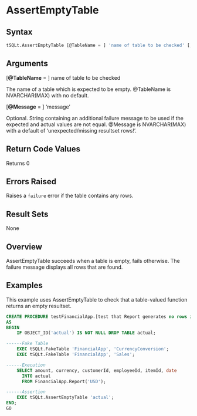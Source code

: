 # AssertEmptyTable

## Syntax

``` sql
tSQLt.AssertEmptyTable [@TableName = ] 'name of table to be checked' [, [@Message = ] 'message' ]
```

## Arguments

[**@TableName** = ] name of table to be checked

The name of a table which is expected to be empty. @TableName is NVARCHAR(MAX) with no default.

[**@Message** = ] ‘message’

Optional. String containing an additional failure message to be used if the expected and actual values are not equal. @Message is NVARCHAR(MAX) with a default of ‘unexpected/missing resultset rows!’.

## Return Code Values

Returns 0

## Errors Raised

Raises a `failure` error if the table contains any rows.

## Result Sets
None

## Overview

AssertEmptyTable succeeds when a table is empty, fails otherwise. The failure message displays all rows that are found.

## Examples

This example uses AssertEmptyTable to check that a table-valued function returns an empty resultset.

``` sql
CREATE PROCEDURE testFinancialApp.[test that Report generates no rows if base tables are empty]
AS
BEGIN
    IF OBJECT_ID('actual') IS NOT NULL DROP TABLE actual;

------Fake Table
    EXEC tSQLt.FakeTable 'FinancialApp', 'CurrencyConversion';
    EXEC tSQLt.FakeTable 'FinancialApp', 'Sales';

------Execution
    SELECT amount, currency, customerId, employeeId, itemId, date
      INTO actual
      FROM FinancialApp.Report('USD');

------Assertion
    EXEC tSQLt.AssertEmptyTable 'actual';
END;
GO
```
